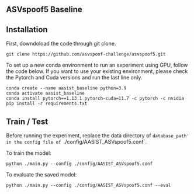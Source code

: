 ## ASVspoof5 Baseline

## Installation

First, downdoload the code through git clone.
```
git clone https://github.com/asvspoof-challenge/asvspoof5.git
```

To set up a new conda environment to run an experiment using GPU, follow the code below.
If you want to use your existing environment, please check the Pytorch and Cuda versions and run the last line only.

```
conda create --name aasist_baseline python=3.9
conda activate aasist_baseline
conda install pytorch==1.13.1 pytorch-cuda=11.7 -c pytorch -c nvidia
pip install -r requirements.txt
```

## Train / Test
Before running the experiment, replace the data directory of `database_path' in the config file of `./config/AASIST_ASVspoof5.conf`.

To train the model:
```
python ./main.py --config ./config/AASIST_ASVspoof5.conf
```

To evaluate the saved model:
```
python ./main.py --config ./config/AASIST_ASVspoof5.conf --eval
```
